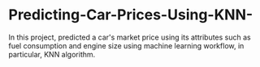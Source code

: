 # Predicting-Car-Prices-Using-KNN-
 In this project, predicted  a car's market price using its attributes such as fuel consumption and engine size using machine learning workflow, in particular, KNN algorithm.
